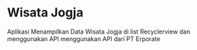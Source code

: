 # Wisata Jogja
Aplikasi Menampilkan Data Wisata Jogja di list Recyclerview dan menggunakan API menggunakan API dari PT Erporate
